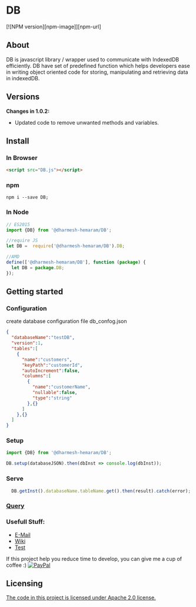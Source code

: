 # DB
[![NPM version][npm-image]][npm-url]

## About
DB is javascript library / wrapper used to communicate with IndexedDB efficiently. DB have set of predefined function which helps developers ease in writing object oriented code for storing, manipulating and retrieving data in indexedDB.

## Versions
**Changes in 1.0.2:**
- Updated code to remove unwanted methods and variables.


## Install
### In Browser
```html
<script src="DB.js"></script>
```
### npm
```
npm i --save DB;
```
### In Node
```javascript
// ES2015
import {DB} from '@dharmesh-hemaram/DB';

//require JS
let DB =  require('@dharmesh-hemaram/DB').DB;

//AMD
define(['@dharmesh-hemaram/DB'], function (package) {
  let DB = package.DB;
});

```
## Getting started
### Configuration
create database configuration file db_confog.json
```JSON
{
  "databaseName":"testDB",
  "version":1,
  "tables":[
    {
      "name":"customers",
      "keyPath":"customerId",
      "autoIncrement":false,
      "columns":[
        {
          "name":"customerName",
          "nullable":false,
          "type":"string"
        },{}
      ]
    },{}
  ]
}
```
### Setup
```javascript
import {DB} from '@dharmesh-hemaram/DB';

DB.setup(databaseJSON).then(dbInst => console.log(dbInst));
```
### Serve
```javascript
  DB.getInst().databaseName.tableName.get().then(result).catch(error);
```

### [Query](https://github.com/dharmesh-hemaram/DB/wiki/Query)

### Usefull Stuff:

 * [E-Mail](dharmesh.hemaram@gmail.com)
 * [Wiki](https://github.com/dharmesh-hemaram/DB/wiki/)
 * [Test](https://dharmesh-hemaram.github.io/DB/test.html)
 
 If this project help you reduce time to develop, you can give me a cup of coffee :)
 [![PayPal](https://www.paypalobjects.com/webstatic/paypalme/images/pp_logo_small.png)](https://paypal.me/DharmeshH/25?_ga=1.267642062.1305492970.1507529951)

## Licensing

[The code in this project is licensed under Apache 2.0 license.](LICENSE)
